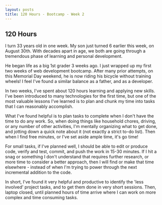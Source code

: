 ```yaml
---
layout: posts
title: 120 Hours - Bootcamp - Week 2
---
```


<article>
<h1>120 Hours</h1>

<p>I turn 33 years old in one week. My son just turned 6 earlier this week, on August 30th.
With decades apart in age, we both are going through a tremendous phase of learning and 
personal development.</p>

<p>He began life as a big 1st grader 3 weeks ago. I just wrapped up my first
two weeks of web development bootcamp. After many prior attempts, on this Memorial Day weekend,
he is now riding his bicycle without training wheels! I feel I've found a similar balance as
a father, and as a developer.</p>

<p>In two weeks, I've spent about 120 hours learning and applying new skills. I've  been introduced to many technologies for the first time, but one of the most valuable lessons I've learned is to plan and chunk my time into tasks that I can reasonably accomplish.</p>

<p>What I've found helpful is to plan tasks to complete when I don't have the time
to do any work. So, when doing things like household chores, driving, or any number of 
other activities, I'm mentally organizing what to get done, and jotting down a quick note
about it (not exactly a strict to-do list). Then when I find free minutes, or I've set aside ample time, it's go time!</p>

<p>For small tasks, if I've planned well, I should be able to edit or produce code, verify and test, commit, and push the work in 15-30 minutes. If I hit a snag or something I don't understand that requires further research, or more time to consider a better approach, then I will find or make that time elsewhere - instead of when I'm trying to power through the next incremental addition to the code.</p>

<p>In short, I've found it very helpful and productive to identify the 'less involved'
project tasks, and to get them done in very short sessions. Then, laptop closed, until
planned hours of time arrive where I can work on more complex and time consuming tasks.</p>

</article>